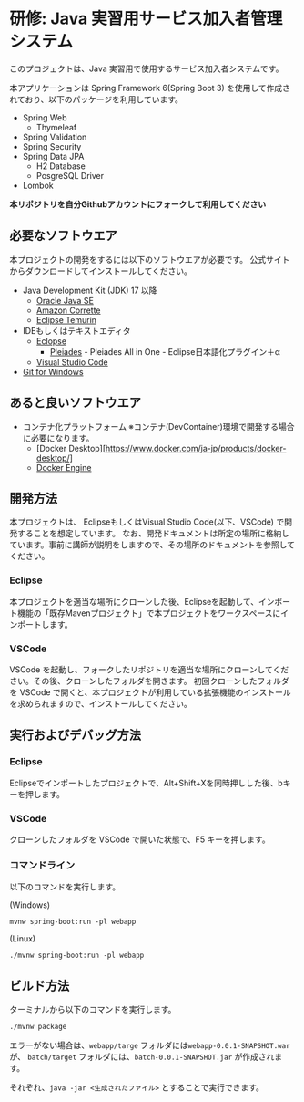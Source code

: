 # 研修: Java 実習用サービス加入者管理システム

このプロジェクトは、Java 実習用で使用するサービス加入者システムです。

本アプリケーションは Spring Framework 6(Spring Boot 3) を使用して作成されており、以下のパッケージを利用しています。

- Spring Web
  - Thymeleaf
- Spring Validation
- Spring Security
- Spring Data JPA
  - H2 Database 
  - PosgreSQL Driver
- Lombok

**本リポジトリを自分Githubアカウントにフォークして利用してください**

## 必要なソフトウエア

本プロジェクトの開発をするには以下のソフトウエアが必要です。
公式サイトからダウンロードしてインストールしてください。

- Java Development Kit (JDK) 17 以降
  - [Oracle Java SE](https://www.oracle.com/jp/java/technologies/java-se-glance.html)
  - [Amazon Corrette](https://aws.amazon.com/jp/corretto)
  - [Eclipse Temurin](https://adoptium.net/temurin/releases/)
- IDEもしくはテキストエディタ
  - [Eclopse](https://www.eclipse.org/downloads/)
    - [Pleiades](https://willbrains.jp/) - Pleiades All in One - Eclipse日本語化プラグイン＋α
  - [Visual Studio Code](https://azure.microsoft.com/ja-jp/products/visual-studio-code)
- [Git for Windows](https://gitforwindows.org/)

## あると良いソフトウエア

- コンテナ化プラットフォーム ※コンテナ(DevContainer)環境で開発する場合に必要になります。
  - [Docker Desktop][https://www.docker.com/ja-jp/products/docker-desktop/]
  - [Docker Engine](https://docs.docker.com/engine/install/)


## 開発方法

本プロジェクトは、 EclipseもしくはVisual Studio Code(以下、VSCode) で開発することを想定しています。
なお、開発ドキュメントは所定の場所に格納しています。事前に講師が説明をしますので、その場所のドキュメントを参照してください。

### Eclipse

本プロジェクトを適当な場所にクローンした後、Eclipseを起動して、インポート機能の「既存Mavenプロジェクト」で本プロジェクトをワークスペースにインポートします。

### VSCode

VSCode を起動し、フォークしたリポジトリを適当な場所にクローンしてください。その後、クローンしたフォルダを開きます。
初回クローンしたフォルダを VSCode で開くと、本プロジェクトが利用している拡張機能のインストールを求められますので、インストールしてください。


## 実行およびデバッグ方法

### Eclipse

Eclipseでインポートしたプロジェクトで、Alt+Shift+Xを同時押しした後、bキーを押します。

### VSCode

クローンしたフォルダを VSCode で開いた状態で、F5 キーを押します。


### コマンドライン

以下のコマンドを実行します。

(Windows)
```
mvnw spring-boot:run -pl webapp
```

(Linux)
```
./mvnw spring-boot:run -pl webapp
```

## ビルド方法

ターミナルから以下のコマンドを実行します。

```sh
./mvnw package
```

エラーがない場合は、`webapp/targe` フォルダには`webapp-0.0.1-SNAPSHOT.war` が、
`batch/target` フォルダには、`batch-0.0.1-SNAPSHOT.jar` が作成されます。

それぞれ、`java -jar <生成されたファイル>` とすることで実行できます。

